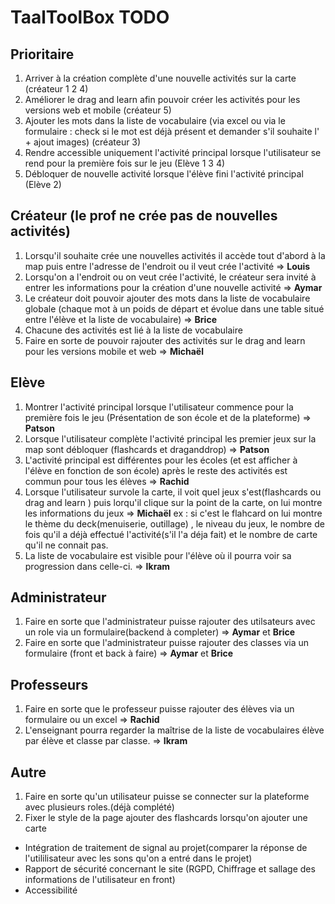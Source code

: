 # TaalToolBox TODO

## Prioritaire

1.  Arriver à la création complète d'une nouvelle activités sur la carte (créateur 1 2 4)
2.  Améliorer le drag and learn afin pouvoir créer les activités pour les versions web et mobile (créateur 5)
3.  Ajouter les mots dans la liste de vocabulaire (via excel ou via le formulaire : check si le mot est déjà présent et demander s'il souhaite l' + ajout images) (créateur 3)
4.  Rendre accessible uniquement l'activité principal lorsque l'utilisateur se rend pour la première fois sur le jeu (Elève 1 3 4)
5.  Débloquer de nouvelle activité lorsque l'élève fini l'activité principal (Elève 2)

## Créateur (le prof ne crée pas de nouvelles activités)

1.  Lorsqu'il souhaite crée une nouvelles activités il accède tout d'abord à la map puis entre l'adresse de l'endroit ou il veut crée l'activité => **Louis**
2.  Lorsqu'on a l'endroit ou on veut crée l'activité, le créateur sera invité à entrer les informations pour la création d'une nouvelle activité => **Aymar**
3.  Le créateur doit pouvoir ajouter des mots dans la liste de vocabulaire globale (chaque mot à un poids de départ et évolue dans une table situé entre l'élève et la liste de vocabulaire) => **Brice**
4.  Chacune des activités est lié à la liste de vocabulaire
5.  Faire en sorte de pouvoir rajouter des activités sur le drag and learn pour les versions mobile et web => **Michaël**

## Elève

1.  Montrer l'activité principal lorsque l'utilisateur commence pour la première fois le jeu (Présentation de son école et de la plateforme) => **Patson**
2.  Lorsque l'utilisateur complète l'activité principal les premier jeux sur la map sont débloquer (flashcards et draganddrop) => **Patson**
3.  L'activité principal est différentes pour les écoles (et est afficher à l'élève en fonction de son école) après le reste des activités est commun pour tous les élèves => **Rachid**
4.  Lorsque l'utilisateur survole la carte, il voit quel jeux s'est(flashcards ou drag and learn ) puis lorqu'il clique sur la point de la carte, on lui montre les informations du jeux => **Michaël**
    ex : si c'est le flahcard on lui montre le thème du deck(menuiserie, outillage) , le niveau du jeux, le nombre de fois qu'il a déjà effectué l'activité(s'il l'a déja fait) et le nombre de carte qu'il ne connait pas.
5.  La liste de vocabulaire est visible pour l'élève où il pourra voir sa progression dans celle-ci. => **Ikram**

## Administrateur

1.  Faire en sorte que l'administrateur puisse rajouter des utilsateurs avec un role via un formulaire(backend à completer) => **Aymar** et **Brice**
2.  Faire en sorte que l'administrateur puisse rajouter des classes via un formulaire (front et back à faire) => **Aymar** et **Brice**

## Professeurs

1.  Faire en sorte que le professeur puisse rajouter des élèves via un formulaire ou un excel => **Rachid**
2.  L'enseignant pourra regarder la maîtrise de la liste de vocabulaires élève par élève et classe par classe. => **Ikram**

## Autre

1.  Faire en sorte qu'un utilisateur puisse se connecter sur la plateforme avec plusieurs roles.(déjà complété)
2.  Fixer le style de la page ajouter des flashcards lorsqu'on ajouter une carte

-   Intégration de traitement de signal au projet(comparer la réponse de l'utililisateur avec les sons qu'on a entré dans le projet)
-   Rapport de sécurité concernant le site (RGPD, Chiffrage et sallage des informations de l'utilisateur en front)
-   Accessibilité

